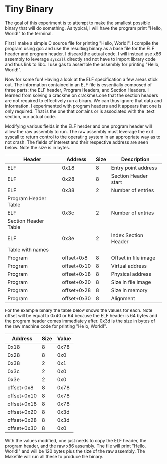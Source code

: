 # Tiny Binary

The goal of this experiment is to attempt to make the smallest possible binary that will do something. As typical, I will have the program print "Hello, World!" to the terminal.

First I make a simple C source file for printing "Hello, World!". I compile the program using gcc and use the resulting binary as a base file for the ELF header and program header. I discard the actual code. I will instead use x86 assembly to leverage `syscall` directly and not have to import library code and thus link to libc. I use gas to assemble the assembly for printing "Hello, World!".

Now for some fun! Having a look at the ELF specification a few areas stick out. The information contained in an ELF file is essentially composed of three parts: the ELF header, Program Headers, and Section Headers. I learned from solving a crackme on crackmes.one that the section headers are not required to effectively run a binary. We can thus ignore that data and information. I experimented with program headers and it appears that one is only required. That is the one that contains or is associated with the .text section, our actual code.

Modifying various fields in the ELF header and one program header will allow the raw assembly to run. The raw assembly must leverage the exit syscall to return control to the operating system in an appropriate way as to not crash. The fields of interest and their respective address are seen below. Note the size is in bytes.

| Header	| Address	| Size 	| Description		|
| ------------- | ------------- | -----	| ---------------------	|
| ELF		| 0x18		| 8	| Entry point address   |
| ELF		| 0x28          | 8	| Section Header start  |
| ELF		| 0x38		| 2     | Number of entries     |
|					  Program Header Table	|
| ELF		| 0x3c		| 2	| Number of entries     |
|					  Section Header Table  |
| ELF		| 0x3e		| 2	| Index Section Header  |
|					  Table with names      |
| Program	| offset+0x8	| 8	| Offset in file image  |
| Program	| offset+0x10	| 8	| Virtual address       |
| Program	| offset+0x18	| 8	| Physical address	|
| Program	| offset+0x20	| 8	| Size in file image	|
| Program	| offset+0x28	| 8	| Size in memory	|
| Program	| offset+0x30	| 8	| Alignment		|

For the example binary the table below shows the values for each. Note offset will be equal to 0x40 or 64 because the ELF header is 64 bytes and the program header comes immediately after. 0x3d is the size in bytes of the raw machine code for printing "Hello, World!".

| Address	| Size	| Value		|
| ------------- | ----- | ------------- |
| 0x18		| 8	| 0x78		|
| 0x28		| 8	| 0x0		|
| 0x38		| 2	| 0x1		|
| 0x3c		| 2	| 0x0		|
| 0x3e		| 2	| 0x0		|
| offset+0x8	| 8	| 0x78		| 
| offset+0x10	| 8	| 0x78		|
| offset+0x18	| 8	| 0x78		|
| offset+0x20	| 8	| 0x3d		|
| offset+0x28	| 8	| 0x3d		|
| offset+0x30	| 8	| 0x0		|

With the values modified, one just needs to copy the ELF header, the program header, and the raw x86 assembly. The file will print "Hello, World!" and will be 120 bytes plus the size of the raw assembly. The Makefile will run all these to produce the binary.

